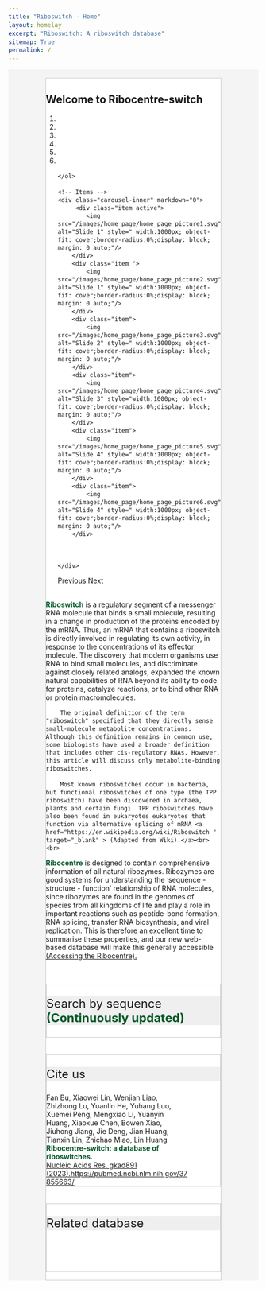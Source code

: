 ```yaml
---
title: "Riboswitch - Home"
layout: homelay
excerpt: "Riboswitch: A riboswitch database"
sitemap: True
permalink: /
---
```

<html lang="zh-cn">
<head>
<meta charset="utf-8"> 

<style>
  button, input, optgroup, select, textarea {
    color: #005826;
    font: inherit;
    font-weight: bold;
    margin: 0;
}
.header_box {
    border: none;
    background: #efefef;
    font-size:24px
  }
  .box_style{
    background: #f4f4f4;
  }
  .wrapper {
    display: block;
    position: relative;
    width: 100%;
    margin: 0;
    padding: 0;
    text-align: left;
    word-wrap: break-word;
    }
  .sectiontitle {
    display: block;
    max-width: 100%;
    margin: 0 auto ;
    text-align: left;
    background :#fff;
    }
  body {
    padding-top: 0px;
  }
  .well {
    max-width: 70%;
    margin: 0 auto;
    border-top: 3px solid black;
    }
  .smallwell {
    max-width: 100%;
    margin: 0 auto;
    border-top: 3px solid black;
    }
  table:not(.table-bordered)>thead>tr>th,table:not(.table-bordered)>tbody>tr>th,table:not(.table-bordered)>tfoot>tr>th,table:not(.table-bordered)>thead>tr>td,table:not(.table-bordered)>tbody>tr>td,table:not(.table-bordered)>tfoot>tr>td,.table:not(.table-bordered)>thead>tr>th,.table:not(.table-bordered)>tbody>tr>th,.table:not(.table-bordered)>tfoot>tr>th,.table:not(.table-bordered)>thead>tr>td,.table:not(.table-bordered)>tbody>tr>td,.table:not(.table-bordered)>tfoot>tr>td {
    border-color: transparent;
    border: 1px solid #fff
}
  .left-aligned {
  text-align: left;
}
   img{
    margin: 0 0 0 0; 
    border-radius: 0%; }
    

    /* 弹窗样式 */
      .click-here {
      cursor: pointer;
      font-weight: bold;
      color: #005826; /* Add the green color */
    }
        .popup {
            display: none;
            position: fixed;
            bottom: 20px;
            right: 20px;
            width: 300px;
            padding: 10px;
            background-color: #f0f0f0;
            border: 2px solid #ccc;
            border-radius: 5px;
            box-shadow: 0px 0px 10px rgba(0, 0, 0, 0.2);
            z-index: 9999;
        }
        .popup-image {
      display: inline;
      width: 40px; /* Adjust the size as needed */
      margin-right: 10px;
    }
        /* 关闭按钮样式 */
        .close-btn {
            display: block;
            margin-top: 10px;
            text-align: center;
            cursor: pointer;
        }
        .popup-title {
      font-size: 24px;
      
    }
        /* 弹窗样式 */
     /*一闪一闪*/
    .updating-text {
      animation: updateText 2s infinite;
      font-weight:bold;
      color:#005826
    }
    @keyframes updateText {
      0%, 100% {
        opacity: 1;
      }
      50% {
        opacity: 0.3;
      }
    }
    /*一闪一闪*/
</style>
</head>
<body>
  <!-- 弹窗内容开始 -->
    <div class="popup" id="myPopup">
        <div class="popup-title">
      <img class="popup-image" src="/images/light.svg" alt="Image">
      Need helps
    </div>
        <a href="https://riboswitch.ribocentre.org/helps/" class="hidden-link" id="link1" target="_blank"></a>
      How to use the database, <span onclick="openLink('link1')" class="click-here">click here</span><br>
      <a href="https://docs.google.com/spreadsheets/d/1QWMju5Y1uzZ9tL10eDpD7j4IMYvkP9VWAkgVgvU8HqY/edit#gid=0" class="hidden-link" id="link2" target="_blank"></a>
      How to provide feedback, <span onclick="openLink('link2')" class="click-here">click here</span>
        <button class="close-btn" onclick="closePopup()">Close pop-up window</button>
    </div>

  <!-- 弹窗内容结束 -->
 
<div class="wrapper box_style" >
<br>
  <div class="well" style="border: 1px solid #C9C9C9; background-color: #fff;">
    <section class="sectiontitle"> 
    <h1 class="post-title" itemprop="name headline"><strong>Welcome to Ribocentre-switch</strong></h1>
    <div>
    <div markdown="0" id="carousel" class="carousel slide" data-ride="carousel" data-interval="4000" data-pause="hover" >
    <!-- Menu -->
    <ol class="carousel-indicators">
        <li data-target="#carousel" data-slide-to="0" class="active"></li>
        <li data-target="#carousel" data-slide-to="1"></li>
        <li data-target="#carousel" data-slide-to="2"></li>
        <li data-target="#carousel" data-slide-to="3"></li>
         <li data-target="#carousel" data-slide-to="4"></li>
         <li data-target="#carousel" data-slide-to="5"></li>
        
        
    </ol>

    <!-- Items -->
    <div class="carousel-inner" markdown="0">
         <div class="item active">
            <img src="/images/home_page/home_page_picture1.svg" alt="Slide 1" style=" width:1000px; object-fit: cover;border-radius:0%;display: block; margin: 0 auto;"/>
        </div>
        <div class="item ">
            <img src="/images/home_page/home_page_picture2.svg" alt="Slide 1" style=" width:1000px; object-fit: cover;border-radius:0%;display: block; margin: 0 auto;"/>
        </div>
        <div class="item">
            <img src="/images/home_page/home_page_picture3.svg" alt="Slide 2" style=" width:1000px; object-fit: cover;border-radius:0%;display: block; margin: 0 auto;"/>
        </div>
        <div class="item">
            <img src="/images/home_page/home_page_picture4.svg" alt="Slide 3" style="width:1000px; object-fit: cover;border-radius:0%;display: block; margin: 0 auto;"/>
        </div>
        <div class="item">
            <img src="/images/home_page/home_page_picture5.svg" alt="Slide 4" style=" width:1000px; object-fit: cover;border-radius:0%;display: block; margin: 0 auto;"/>
        </div>
        <div class="item">
            <img src="/images/home_page/home_page_picture6.svg" alt="Slide 4" style=" width:1000px; object-fit: cover;border-radius:0%;display: block; margin: 0 auto;"/>
        </div>

        

    </div>
  <a class="left carousel-control" href="#carousel" role="button" data-slide="prev">
    <span class="glyphicon glyphicon-chevron-left" aria-hidden="true"></span>
    <span class="sr-only">Previous</span>
  </a>
  <a class="right carousel-control" href="#carousel" role="button" data-slide="next">
    <span class="glyphicon glyphicon-chevron-right" aria-hidden="true"></span>
    <span class="sr-only">Next</span>
  </a>
</div>
<br>
<strong style="color:#005826;font-weight: bold">Riboswitch</strong>  is a regulatory segment of a messenger RNA molecule that binds a small molecule, resulting in a change in production of the proteins encoded by the mRNA. Thus, an mRNA that contains a riboswitch is directly involved in regulating its own activity, in response to the concentrations of its effector molecule. The discovery that modern organisms use RNA to bind small molecules, and discriminate against closely related analogs, expanded the known natural capabilities of RNA beyond its ability to code for proteins, catalyze reactions, or to bind other RNA or protein macromolecules.

        The original definition of the term "riboswitch" specified that they directly sense small-molecule metabolite concentrations. Although this definition remains in common use, some biologists have used a broader definition that includes other cis-regulatory RNAs. However, this article will discuss only metabolite-binding riboswitches.

        Most known riboswitches occur in bacteria, but functional riboswitches of one type (the TPP riboswitch) have been discovered in archaea, plants and certain fungi. TPP riboswitches have also been found in eukaryotes eukaryotes that function via alternative splicing of mRNA <a href="https://en.wikipedia.org/wiki/Riboswitch " target="_blank" > (Adapted from Wiki).</a><br><br>

<strong style="color:#005826;font-weight: bold">Ribocentre</strong>  is designed to contain comprehensive information of all natural ribozymes. Ribozymes are good systems for understanding the ‘sequence - structure - function’ relationship of RNA molecules, since ribozymes are found in the genomes of species from all kingdoms of life and play a role in important reactions such as peptide-bond formation, RNA splicing, transfer RNA biosynthesis, and viral replication. This is therefore an excellent time to summarise these properties, and our new web-based database will make this generally accessible<a href="https://www.ribocentre.org/" target="_blank" > (Accessing the Ribocentre).</a>
</div>
<br>
<br>
        
    

<div class="sectiontitle" style="border: 1px solid #C9C9C9; background-color: #fff;">
<p class="header_box" >Search by sequence<span class="updating-text"> (Continuously updated)</span></p>
<html>
  <head>
    <title>Sequence search</title>
  </head>
  <body>
    <rnacentral-sequence-search
            databases='["ribocentre"]'
            examples='[
              {"description": "c-di-GMP-II-GAG riboswitch", "urs": "", "sequence": "CUGCACGCGGGAGGCUGUGAUCCGCCGGACGUACCGACUGCGGCCACCGCAGUCCGGCGGGGAGCCACUGGUGAGACCGGCCCCCGAAG"},
              {"description": "TPP riboswitch (THI element)", "urs": "", "sequence": "GTGTCCACTCACGGGTGCGCTTCATTAAGCGCTGAGAATAAACCGTTTGAACCTGATCCGGGTTATGCCGGCGATAGGAAGAGAATTATGCATAATG"}
            ]'
            rfam="true"
    />
  <script type="text/javascript" src="https://www.ribocentre.org/js/RNAcentral-sequence-search.js"></script></body>
</html>
</div>
<br>
<br>

<!--div class="sectiontitle" style="border: 1px solid #C9C9C9; background-color: #fff;">
<p class="header_box">Search by text</p>
<div class="left-aligned" style="width: 82%;">
<script async src="https://cse.google.com/cse.js?cx=83f482a688df849e9"></script>
<div class="gcse-search"></div>
<p>&nbsp;&nbsp;&nbsp;&nbsp;Example: 
    <a href="http://localhost:4003/#gsc.tab=0&gsc.sort=&gsc.q=Mg" target="_blank">Mg</a>&nbsp;&nbsp;  
    <a href="https://riboswitch.ribocentre.org/#gsc.tab=0&gsc.sort=&gsc.q=orphan" target="_blank">Orphan</a> &nbsp;&nbsp; 
    <a href="https://riboswitch.ribocentre.org/#gsc.tab=0&gsc.sort=&gsc.q=SAH" target="_blank">SAH</a>  <br />
    &nbsp;&nbsp;&nbsp;&nbsp;Quick links:&nbsp;
    <a href="https://riboswitch.ribocentre.org/riboswitches/">Riboswitches</a>&nbsp;&nbsp;
    <a href="https://riboswitch.ribocentre.org/sequences/">Sequences</a>&nbsp;&nbsp;
    <a href="https://riboswitch.ribocentre.org/docs/THF/" target="_blank">THF</a>&nbsp;&nbsp;
    <a href="https://riboswitch.ribocentre.org/helps/">Teams</a>&nbsp;&nbsp;
</p>
</div>
</div>
<br>
<br-->

<div class="sectiontitle" style="border: 1px solid #C9C9C9; background-color: #fff;">
<p class="header_box">Cite us</p>
<div class="left-aligned" style="width: 82%;">
Fan Bu, Xiaowei Lin, Wenjian Liao, Zhizhong Lu, Yuanlin He, Yuhang Luo, Xuemei Peng, Mengxiao Li, Yuanyin Huang, Xiaoxue Chen, Bowen Xiao, Jiuhong Jiang, Jie Deng, Jian Huang, Tianxin Lin, Zhichao Miao, Lin Huang <br>
<strong style="color:#005826;font-weight: bold">Ribocentre-switch: a database of riboswitches.</strong><br>
<a href="https://pubmed.ncbi.nlm.nih.gov/37855663/" target="_blank" > Nucleic Acids Res. gkad891 (2023).https://pubmed.ncbi.nlm.nih.gov/37855663/</a>
</div>
</div>
<br>
<br>

<div class="sectiontitle" style="border: 1px solid #C9C9C9; background-color: #fff;">
<p class="header_box">Related database</p>
<div class="left-aligned" style="width: 82%;">
<a href="https://www.ribocentre.org/" target="_blank"><img src="/images/ribocentre.svg" alt="drawing" style="width:110px;margin:0 auto;"></a>
<a href="https://aptamer.ribocentre.org/" target="_blank"><img src="/images/riboaptamer.svg" alt="drawing" style="width:120px;margin:0 auto;"></a>
</div>
</div>


<script>
        // 打开弹窗
        function openPopup() {
            var popup = document.getElementById('myPopup');
            popup.style.display = 'block';
        }

        // 关闭弹窗
        function closePopup() {
            var popup = document.getElementById('myPopup');
            popup.style.display = 'none';
        }

        // 页面加载完成后自动打开弹窗
        window.onload = function() {
            openPopup();
        };
        function openLink(linkId) {
        // 根据 linkId 参数获取链接元素
        const linkElement = document.getElementById(linkId);
        // 点击链接
        linkElement.click();
    }

   
    </script>
<br>














  
 






